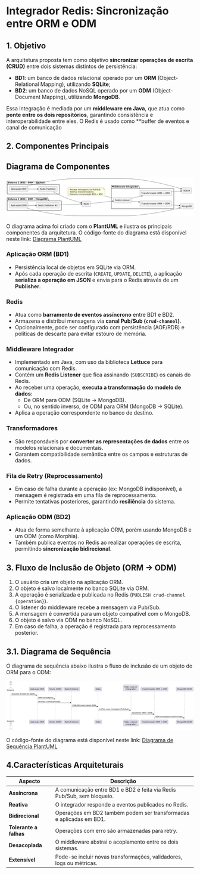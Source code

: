 # Integrador Redis: Sincronização entre ORM e ODM

## 1. Objetivo

A arquitetura proposta tem como objetivo **sincronizar operações de escrita (CRUD)** entre dois sistemas distintos de persistência:

- **BD1**: um banco de dados relacional operado por um **ORM** (Object-Relational Mapping), utilizando **SQLite**;
- **BD2**: um banco de dados NoSQL operado por um **ODM** (Object-Document Mapping), utilizando **MongoDB**.

Essa integração é mediada por um **middleware em Java**, que atua como **ponte entre os dois repositórios**, garantindo consistência e interoperabilidade entre eles. O Redis é usado como **buffer de eventos e canal de comunicação 


## 2. Componentes Principais

## Diagrama de Componentes

![Diagrama de Componentes](diagrama-componentes.png)

O diagrama acima foi criado com o **PlantUML** e ilustra os principais componentes da arquitetura. O código-fonte do diagrama está disponível neste link:
[Diagrama PlantUML](https://www.plantuml.com/plantuml/uml/ZP9FRjKm4CRtFiMdie75A-fRia2bYa18VVp9OrTbCI-PfACwTcHFG0MnvG286x3W8Bq99y4EGUfJ6ecD4tc--SryCpwFIa77tXhBhK8zWdJNYaO2rohUcNWZRg10FMhV3zwnqxtUMaOMaEii6sC6gc-eOvpi9IhtX3CylYZEiC7RSfVE_VjBKNvoWYy60AvU35PgkljrzzDdHONDvZckIcuaujrui1AlELJcwmFaRIPlCxd8v9rtdIykLj352XgFjiVqdJIDvKyK6A-TSXUeyM5c_ik-p1qu3ZFoGo0NMn_wB9ry_lxsVIhvSDBfQKfwAPRGC4hMS5lX6Rn3IsB7mFzVgfXBbRl9X5blPSwVXrIPu-aiuokB-Rk-ogmriXHEDgRBXIMpsFCzMOekLtKiCCuhpy_Kjqiyi479DHyOFRj8NJhmKIWZd-x7moHuurNQv1Hwtn77AVYAqgKoehWwU2UVvu6a5vty_aZVhM7N83TYpjFVsDi_)

### Aplicação ORM (BD1)
- Persistência local de objetos em SQLite via ORM.
- Após cada operação de escrita (`CREATE`, `UPDATE`, `DELETE`), a aplicação **serializa a operação em JSON** e envia para o Redis através de um **Publisher**.

### Redis
- Atua como **barramento de eventos assíncrono** entre BD1 e BD2.
- Armazena e distribui mensagens via **canal Pub/Sub (`crud-channel`)**.
- Opcionalmente, pode ser configurado com persistência (AOF/RDB) e políticas de descarte para evitar estouro de memória.

### Middleware Integrador
- Implementado em Java, com uso da biblioteca **Lettuce** para comunicação com Redis.
- Contém um **Redis Listener** que fica assinando (`SUBSCRIBE`) os canais do Redis.
- Ao receber uma operação, **executa a transformação do modelo de dados**:
  - De ORM para ODM (SQLite → MongoDB).
  - Ou, no sentido inverso, de ODM para ORM (MongoDB → SQLite).
- Aplica a operação correspondente no banco de destino.

### Transformadores
- São responsáveis por **converter as representações de dados** entre os modelos relacionais e documentais.
- Garantem compatibilidade semântica entre os campos e estruturas de dados.

### Fila de Retry (Reprocessamento)
- Em caso de falha durante a operação (ex: MongoDB indisponível), a mensagem é registrada em uma fila de reprocessamento.
- Permite tentativas posteriores, garantindo **resiliência** do sistema.

### Aplicação ODM (BD2)
- Atua de forma semelhante à aplicação ORM, porém usando MongoDB e um ODM (como Morphia).
- Também publica eventos no Redis ao realizar operações de escrita, permitindo **sincronização bidirecional**.

## 3. Fluxo de Inclusão de Objeto (ORM → ODM)

1. O usuário cria um objeto na aplicação ORM.
2. O objeto é salvo localmente no banco SQLite via ORM.
3. A operação é serializada e publicada no Redis (`PUBLISH crud-channel {operation}`).
4. O listener do middleware recebe a mensagem via Pub/Sub.
5. A mensagem é convertida para um objeto compatível com o MongoDB.
6. O objeto é salvo via ODM no banco NoSQL.
7. Em caso de falha, a operação é registrada para reprocessamento posterior.

## 3.1. Diagrama de Sequência

O diagrama de sequência abaixo ilustra o fluxo de inclusão de um objeto do ORM para o ODM:

![Diagrama de Sequência](diagrama-de-sequencia.png)

O código-fonte do diagrama está disponível neste link:
[Diagrama de Sequência PlantUML](https://www.plantuml.com/plantuml/uml/ZP9FRjKm4CRtFiMdie75A-fRia2bYa18VVp9OrTbCI-PfACwTcHFG0MnvG286x3W8Bq99y4EGUfJ6ecD4tc--SryCpwFIa77tXhBhK8zWdJNYaO2rohUcNWZRg10FMhV3zwnqxtUMaOMaEii6sC6gc-eOvpi9IhtX3CylYZEiC7RSfVE_VjBKNvoWYy60AvU35PgkljrzzDdHONDvZckIcuaujrui1AlELJcwmFaRIPlCxd8v9rtdIykLj352XgFjiVqdJIDvKyK6A-TSXUeyM5c_ik-p1qu3ZFoGo0NMn_wB9ry_lxsVIhvSDBfQKfwAPRGC4hMS5lX6Rn3IsB7mFzVgfXBbRl9X5blPSwVXrIPu-aiuokB-Rk-ogmriXHEDgRBXIMpsFCzMOekLtKiCCuhpy_Kjqiyi479DHyOFRj8NJhmKIWZd-x7moHuurNQv1Hwtn77AVYAqgKoehWwU2UVvu6a5vty_aZVhM7N83TYpjFVsDi_)

## 4.Características Arquiteturais

| Aspecto              | Descrição                                                                 |
|----------------------|---------------------------------------------------------------------------|
| **Assíncrona**        | A comunicação entre BD1 e BD2 é feita via Redis Pub/Sub, sem bloqueio.   |
| **Reativa**           | O integrador responde a eventos publicados no Redis.                     |
| **Bidirecional**      | Operações em BD2 também podem ser transformadas e aplicadas em BD1.      |
| **Tolerante a falhas**| Operações com erro são armazenadas para retry.                           |
| **Desacoplada**       | O middleware abstrai o acoplamento entre os dois sistemas.               |
| **Extensível**        | Pode-se incluir novas transformações, validadores, logs ou métricas.     |

